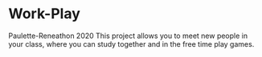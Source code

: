 # Work-Play
Paulette-Reneathon 2020
This project allows you to meet new people in your class, where you can study together and in the free time play games. 
